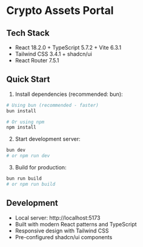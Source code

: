 # Crypto Assets Portal

## Tech Stack
- React 18.2.0 + TypeScript 5.7.2 + Vite 6.3.1
- Tailwind CSS 3.4.1 + shadcn/ui
- React Router 7.5.1

## Quick Start

1. Install dependencies (recommended: bun):
```bash
# Using bun (recommended - faster)
bun install

# Or using npm
npm install
```

2. Start development server:
```bash
bun dev
# or npm run dev
```

3. Build for production:
```bash
bun run build
# or npm run build
```

## Development
- Local server: http://localhost:5173
- Built with modern React patterns and TypeScript
- Responsive design with Tailwind CSS
- Pre-configured shadcn/ui components
